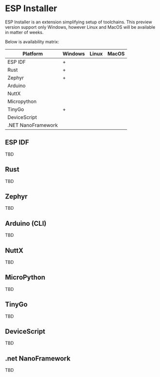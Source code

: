 # ESP Installer

ESP Installer is an extension simplifying setup of toolchains. This preview version support only Windows, however Linux and MacOS will be available in matter of weeks.

Below is availability matrix:

|Platform|Windows|Linux|MacOS|
|--------|-------|-----|-----|
|ESP IDF|+|||
|Rust   |+|||
|Zephyr |+|||
|Arduino||||
|NuttX||||
|Micropython||||
|TinyGo|+|||
|DeviceScript||||
|.NET NanoFramework||||

## ESP IDF

TBD

## Rust

TBD

## Zephyr

TBD

## Arduino (CLI)

TBD

## NuttX

TBD

## MicroPython

TBD

## TinyGo

TBD

## DeviceScript

TBD

## .net NanoFramework

TBD
